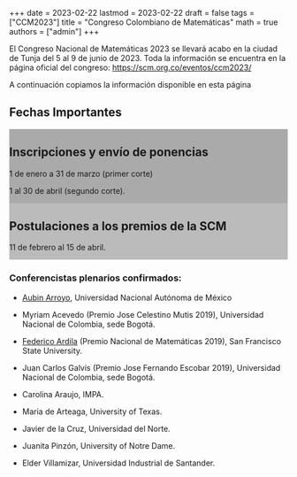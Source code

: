 +++
date      = 2023-02-22
lastmod   = 2023-02-22
draft     = false
tags      = ["CCM2023"]
title     = "Congreso Colombiano de Matemáticas"
math      = true
authors = ["admin"]
+++

El Congreso Nacional de Matemáticas 2023 se llevará acabo en la ciudad de Tunja del 5 al 9 de junio de 2023. Toda la información se encuentra en la página oficial del congreso: https://scm.org.co/eventos/ccm2023/

A continuación copiamos la información disponible en esta página

## Fechas Importantes

<div class="row">
  <div class="column" style="background-color:#aaa;">
    <h2>Inscripciones y envío de ponencias</h2>
    <p>1 de enero a 31 de marzo (primer corte)</p>
    <p>1 al 30 de abril (segundo corte). </p>
  </div>
  <div class="column" style="background-color:#bbb;">
    <h2>Postulaciones a los premios de la SCM</h2>
    <p>11 de febrero al 15 de abril.</p>
  </div>
</div>


### Conferencistas plenarios confirmados:

* [Aubin Arroyo](https://paginas.matcuer.unam.mx/aubinarroyo/),
Universidad Nacional Autónoma de México

* Myriam Acevedo (Premio Jose Celestino Mutis 2019),
Universidad Nacional de Colombia, sede Bogotá.

* [Federico Ardila](http://fardila.com/) (Premio Nacional de Matemáticas 2019),
San Francisco State University.

* Juan Carlos Galvis (Premio Jose Fernando Escobar 2019),
Universidad Nacional de Colombia, sede Bogotá.

* Carolina Araujo,
IMPA.

* Maria de Arteaga,
University of Texas.

* Javier de la Cruz,
Universidad del Norte.

* Juanita Pinzón,
University of Notre Dame.

* Elder Villamizar,
Universidad Industrial de Santander.
